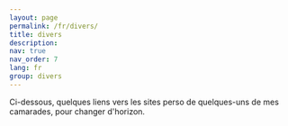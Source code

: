 ```yaml
---
layout: page
permalink: /fr/divers/
title: divers
description: 
nav: true
nav_order: 7
lang: fr
group: divers
---
```


 Ci-dessous, quelques liens vers les sites perso de quelques-uns de mes camarades, pour changer d'horizon.
